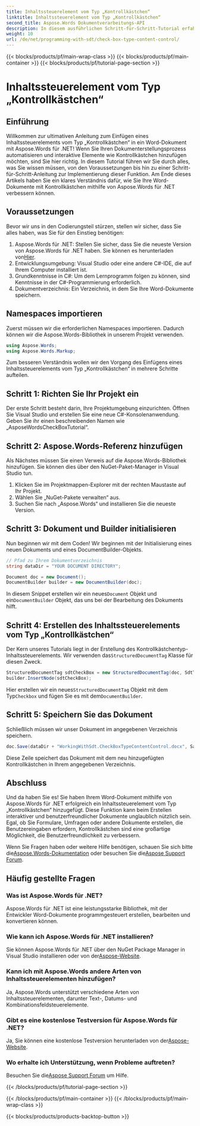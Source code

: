 ```yaml
---
title: Inhaltssteuerelement vom Typ „Kontrollkästchen“
linktitle: Inhaltssteuerelement vom Typ „Kontrollkästchen“
second_title: Aspose.Words Dokumentverarbeitungs-API
description: In diesem ausführlichen Schritt-für-Schritt-Tutorial erfahren Sie, wie Sie mit Aspose.Words für .NET ein Inhaltssteuerelement vom Typ „Kontrollkästchen“ in Word-Dokumente einfügen.
weight: 10
url: /de/net/programming-with-sdt/check-box-type-content-control/
---
```


{{< blocks/products/pf/main-wrap-class >}}
{{< blocks/products/pf/main-container >}}
{{< blocks/products/pf/tutorial-page-section >}}

# Inhaltssteuerelement vom Typ „Kontrollkästchen“

## Einführung

Willkommen zur ultimativen Anleitung zum Einfügen eines Inhaltssteuerelements vom Typ „Kontrollkästchen“ in ein Word-Dokument mit Aspose.Words für .NET! Wenn Sie Ihren Dokumenterstellungsprozess automatisieren und interaktive Elemente wie Kontrollkästchen hinzufügen möchten, sind Sie hier richtig. In diesem Tutorial führen wir Sie durch alles, was Sie wissen müssen, von den Voraussetzungen bis hin zu einer Schritt-für-Schritt-Anleitung zur Implementierung dieser Funktion. Am Ende dieses Artikels haben Sie ein klares Verständnis dafür, wie Sie Ihre Word-Dokumente mit Kontrollkästchen mithilfe von Aspose.Words für .NET verbessern können.

## Voraussetzungen

Bevor wir uns in den Codierungsteil stürzen, stellen wir sicher, dass Sie alles haben, was Sie für den Einstieg benötigen:

1.  Aspose.Words für .NET: Stellen Sie sicher, dass Sie die neueste Version von Aspose.Words für .NET haben. Sie können es herunterladen von[Hier](https://releases.aspose.com/words/net/).
2. Entwicklungsumgebung: Visual Studio oder eine andere C#-IDE, die auf Ihrem Computer installiert ist.
3. Grundkenntnisse in C#: Um dem Lernprogramm folgen zu können, sind Kenntnisse in der C#-Programmierung erforderlich.
4. Dokumentverzeichnis: Ein Verzeichnis, in dem Sie Ihre Word-Dokumente speichern.

## Namespaces importieren

Zuerst müssen wir die erforderlichen Namespaces importieren. Dadurch können wir die Aspose.Words-Bibliothek in unserem Projekt verwenden.

```csharp
using Aspose.Words;
using Aspose.Words.Markup;
```

Zum besseren Verständnis wollen wir den Vorgang des Einfügens eines Inhaltssteuerelements vom Typ „Kontrollkästchen“ in mehrere Schritte aufteilen.

## Schritt 1: Richten Sie Ihr Projekt ein

Der erste Schritt besteht darin, Ihre Projektumgebung einzurichten. Öffnen Sie Visual Studio und erstellen Sie eine neue C#-Konsolenanwendung. Geben Sie ihr einen beschreibenden Namen wie „AsposeWordsCheckBoxTutorial“.

## Schritt 2: Aspose.Words-Referenz hinzufügen

Als Nächstes müssen Sie einen Verweis auf die Aspose.Words-Bibliothek hinzufügen. Sie können dies über den NuGet-Paket-Manager in Visual Studio tun.

1. Klicken Sie im Projektmappen-Explorer mit der rechten Maustaste auf Ihr Projekt.
2. Wählen Sie „NuGet-Pakete verwalten“ aus.
3. Suchen Sie nach „Aspose.Words“ und installieren Sie die neueste Version.

## Schritt 3: Dokument und Builder initialisieren

Nun beginnen wir mit dem Coden! Wir beginnen mit der Initialisierung eines neuen Dokuments und eines DocumentBuilder-Objekts.

```csharp
// Pfad zu Ihrem Dokumentverzeichnis
string dataDir = "YOUR DOCUMENT DIRECTORY";

Document doc = new Document();
DocumentBuilder builder = new DocumentBuilder(doc);
```

 In diesem Snippet erstellen wir ein neues`Document` Objekt und ein`DocumentBuilder` Objekt, das uns bei der Bearbeitung des Dokuments hilft.

## Schritt 4: Erstellen des Inhaltssteuerelements vom Typ „Kontrollkästchen“

Der Kern unseres Tutorials liegt in der Erstellung des Kontrollkästchentyp-Inhaltssteuerelements. Wir verwenden das`StructuredDocumentTag` Klasse für diesen Zweck.

```csharp
StructuredDocumentTag sdtCheckBox = new StructuredDocumentTag(doc, SdtType.Checkbox, MarkupLevel.Inline);
builder.InsertNode(sdtCheckBox);
```

 Hier erstellen wir ein neues`StructuredDocumentTag` Objekt mit dem Typ`Checkbox` und fügen Sie es mit dem`DocumentBuilder`.

## Schritt 5: Speichern Sie das Dokument

Schließlich müssen wir unser Dokument im angegebenen Verzeichnis speichern.

```csharp
doc.Save(dataDir + "WorkingWithSdt.CheckBoxTypeContentControl.docx", SaveFormat.Docx);
```

Diese Zeile speichert das Dokument mit dem neu hinzugefügten Kontrollkästchen in Ihrem angegebenen Verzeichnis.

## Abschluss

Und da haben Sie es! Sie haben Ihrem Word-Dokument mithilfe von Aspose.Words für .NET erfolgreich ein Inhaltssteuerelement vom Typ „Kontrollkästchen“ hinzugefügt. Diese Funktion kann beim Erstellen interaktiver und benutzerfreundlicher Dokumente unglaublich nützlich sein. Egal, ob Sie Formulare, Umfragen oder andere Dokumente erstellen, die Benutzereingaben erfordern, Kontrollkästchen sind eine großartige Möglichkeit, die Benutzerfreundlichkeit zu verbessern.

 Wenn Sie Fragen haben oder weitere Hilfe benötigen, schauen Sie sich bitte die[Aspose.Words-Dokumentation](https://reference.aspose.com/words/net/) oder besuchen Sie die[Aspose Support Forum](https://forum.aspose.com/c/words/8).

## Häufig gestellte Fragen

### Was ist Aspose.Words für .NET?
Aspose.Words für .NET ist eine leistungsstarke Bibliothek, mit der Entwickler Word-Dokumente programmgesteuert erstellen, bearbeiten und konvertieren können.

### Wie kann ich Aspose.Words für .NET installieren?
 Sie können Aspose.Words für .NET über den NuGet Package Manager in Visual Studio installieren oder von der[Aspose-Website](https://releases.aspose.com/words/net/).

### Kann ich mit Aspose.Words andere Arten von Inhaltssteuerelementen hinzufügen?
Ja, Aspose.Words unterstützt verschiedene Arten von Inhaltssteuerelementen, darunter Text-, Datums- und Kombinationsfeldsteuerelemente.

### Gibt es eine kostenlose Testversion für Aspose.Words für .NET?
 Ja, Sie können eine kostenlose Testversion herunterladen von der[Aspose-Website](https://releases.aspose.com/).

### Wo erhalte ich Unterstützung, wenn Probleme auftreten?
 Besuchen Sie die[Aspose Support Forum](https://forum.aspose.com/c/words/8) um Hilfe.

{{< /blocks/products/pf/tutorial-page-section >}}

{{< /blocks/products/pf/main-container >}}
{{< /blocks/products/pf/main-wrap-class >}}

{{< blocks/products/products-backtop-button >}}
